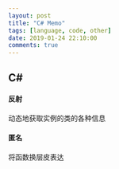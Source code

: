 ```yaml
---
layout: post
title: "C# Memo"
tags: [language, code, other]
date: 2019-01-24 22:10:00
comments: true
---  
```


## C#  

#### 反射

动态地获取实例的类的各种信息

#### 匿名  

  将函数换层皮表达



<!--more-->  

